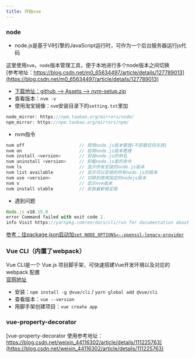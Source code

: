 ```yaml
---
title: 开始vue
---
```


### node

- node.js是基于V8引擎的JavaScript运行时，可作为一个后台服务器运行js代码   

这里使用```nvm```，```node```版本管理工具，便于本地进行多个node版本之间切换   
[参考地址：https://blog.csdn.net/m0_65634497/article/details/127789013](https://blog.csdn.net/m0_65634497/article/details/127789013)   
- [下载地址：github --> Assets --> nvm-setup.zip](https://github.com/coreybutler/nvm-windows/releases)
- 查看版本：```nvm -v```
- 使用淘宝镜像：```nvm```安装目录下的```setting.txt```里加
```js
node_mirror: https://npm.taobao.org/mirrors/node/
npm_mirror: https://npm.taobao.org/mirrors/npm/
```
- nvm指令
```js
nvm off                     // 禁用node.js版本管理(不卸载任何东西)
nvm on                      // 启用node.js版本管理
nvm install <version>       // 安装node.js的命名 
nvm uninstall <version>     // 卸载node.js是的命令
nvm ls                      // 显示所有安装的node.js版本
nvm list available          // 显示可以安装的所有node.js的版本
nvm use <version>           // 切换到使用指定的nodejs版本
nvm v                       // 显示nvm版本
nvm install stable          // 安装最新稳定版
```

- 遇到问题
```js
Node.js v18.15.0
error Command failed with exit code 1.
info Visit https://yarnpkg.com/en/docs/cli/run for documentation about this command.
```
[参考：往package.json启动加```set NODE_OPTIONS=--openssl-legacy-provider```](https://blog.csdn.net/Gyakir/article/details/131257174)

### Vue CLI（内置了webpack）
Vue CLI是一个 Vue.js 项目脚手架，可快速搭建Vue开发环境以及对应的 webpack 配置   
[官网地址](https://cli.vuejs.org/zh/)
- 安装：```npm install -g @vue/cli``` / ```yarn global add @vue/cli```
- 查看版本：```vue --version```
- 用脚手架创建项目：```vue create app```

### vue-property-decorator
[vue-property-decorator 使用参考地址：https://blog.csdn.net/weixin_44116302/article/details/111225763](https://blog.csdn.net/weixin_44116302/article/details/111225763)
